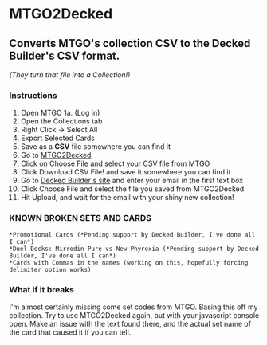 # MTGO2Decked
## Converts MTGO's collection CSV to the Decked Builder's CSV format.
*(They turn that file into a Collection!)*

### Instructions  

1. Open MTGO
	1a. (Log in)
2. Open the Collections tab
3. Right Click -> Select All
4. Export Selected Cards
5. Save as a **CSV** file somewhere you can find it
6. Go to [MTGO2Decked](http://camperdave.github.io/MTGO2Decked/)
7. Click on Choose File and select your CSV file from MTGO
8. Click Download CSV File! and save it somewhere you can find it
9. Go to [Decked Builder's site](http://www.mtgo-stats.com/convert_coll/em) and enter your email in the first text box
10. Click Choose File and select the file you saved from MTGO2Decked
11. Hit Upload, and wait for the email with your shiny new collection!

### **KNOWN BROKEN SETS AND CARDS**
	*Promotional Cards (*Pending support by Decked Builder, I've done all I can*)
	*Duel Decks: Mirrodin Pure vs New Phyrexia (*Pending support by Decked Builder, I've done all I can*)
	*Cards with Commas in the names (working on this, hopefully forcing delimiter option works)

### What if it breaks  

I'm almost certainly missing some set codes from MTGO. Basing this off my collection. Try to use MTGO2Decked again, but with your javascript console open.
Make an issue with the text found there, and the actual set name of the card that caused it if you can tell.